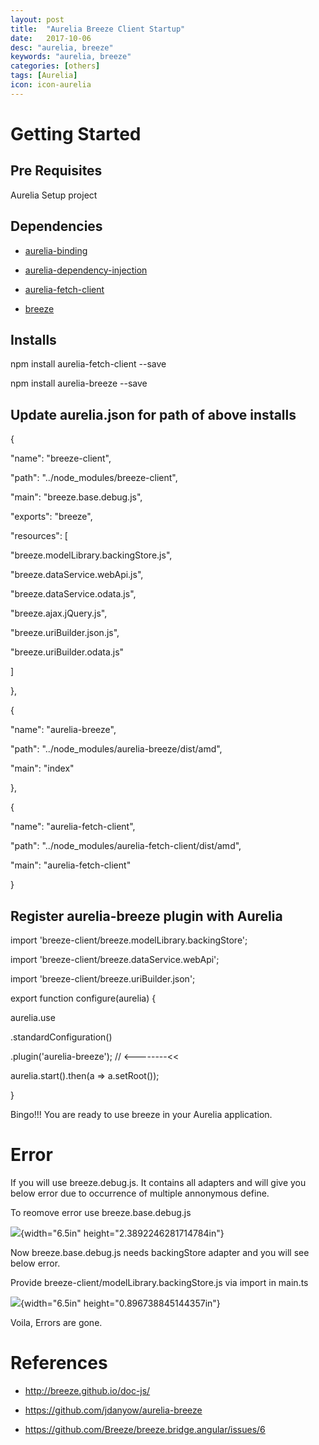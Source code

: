 ```yaml
---
layout: post
title:  "Aurelia Breeze Client Startup"
date:   2017-10-06
desc: "aurelia, breeze"
keywords: "aurelia, breeze"
categories: [others]
tags: [Aurelia]
icon: icon-aurelia
---
```




Getting Started
===============

Pre Requisites
--------------

Aurelia Setup project

Dependencies
------------

-   [aurelia-binding](https://github.com/aurelia/binding)

-   [aurelia-dependency-injection](https://github.com/aurelia/dependency-injection)

-   [aurelia-fetch-client](https://github.com/aurelia/fetch-client)

-   [breeze](http://www.getbreezenow.com/breezejs)

Installs
--------

npm install aurelia-fetch-client --save

npm install aurelia-breeze --save

Update aurelia.json for path of above installs
----------------------------------------------

{

"name": "breeze-client",

"path": "../node\_modules/breeze-client",

"main": "breeze.base.debug.js",

"exports": "breeze",

"resources": \[

"breeze.modelLibrary.backingStore.js",

"breeze.dataService.webApi.js",

"breeze.dataService.odata.js",

"breeze.ajax.jQuery.js",

"breeze.uriBuilder.json.js",

"breeze.uriBuilder.odata.js"

\]

},

{

"name": "aurelia-breeze",

"path": "../node\_modules/aurelia-breeze/dist/amd",

"main": "index"

},

{

"name": "aurelia-fetch-client",

"path": "../node\_modules/aurelia-fetch-client/dist/amd",

"main": "aurelia-fetch-client"

}

Register aurelia-breeze plugin with Aurelia
-------------------------------------------

import 'breeze-client/breeze.modelLibrary.backingStore';

import 'breeze-client/breeze.dataService.webApi';

import 'breeze-client/breeze.uriBuilder.json';

export function configure(aurelia) {

aurelia.use

.standardConfiguration()

.plugin('aurelia-breeze'); // &lt;--------&lt;&lt;

aurelia.start().then(a =&gt; a.setRoot());

}

Bingo!!! You are ready to use breeze in your Aurelia application.

Error
=====

If you will use breeze.debug.js. It contains all adapters and will give
you below error due to occurrence of multiple annonymous define.

To reomove error use breeze.base.debug.js

![](media/image1.png){width="6.5in" height="2.3892246281714784in"}

Now breeze.base.debug.js needs backingStore adapter and you will see
below error.

Provide breeze-client/modelLibrary.backingStore.js via import in main.ts

![](media/image2.png){width="6.5in" height="0.896738845144357in"}

Voila, Errors are gone.

References
==========

-   <http://breeze.github.io/doc-js/>

-   <https://github.com/jdanyow/aurelia-breeze>

-   <https://github.com/Breeze/breeze.bridge.angular/issues/6>


